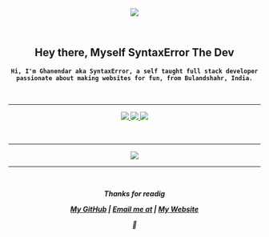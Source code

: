 
<div align="center">
<a href="https://github.com/Ghanendra56">
  <img src="https://i.imgur.com/07WggX3.png">
  </a>
  
  &nbsp;
<h2> Hey there, Myself <strong>SyntaxError The Dev</h2>

    Hi, I'm Ghanendar aka SyntaxError, a self taught full stack developer passionate about making websites for fun, from Bulandshahr, India.
    
&nbsp;
<hr>

  <p align="center">
    <a href="https://github.com/WEBXTheDev/">
        <img src="https://github-readme-stats.vercel.app/api?username=Ghanendra56&hide=issues,prs&count_private=true&show_owner=true&show_icons=true&bg_color=0d1117&title_color=ffffff&text_color=7d97ff&icon_color=7d97ff&hide_border=true/" />
    </a>
    <a href="https://github.com/Ghanendra56/">
        <img src="https://github-readme-stats.vercel.app/api/top-langs/?username=Ghanendra56&layout=compact&card_width=445&bg_color=0d1117&title_color=ffffff&text_color=7d97ff&icon_color=7d97ff&hide_border=true/" />
    </a>
    <a href="https://github.com/WEBXTheDev/">
        <img src="https://github-readme-streak-stats.herokuapp.com?user=Ghanendra56&hide_border=true&background=0D1117&currStreakLabel=7d97ff&sideLabels=7d97ff&currStreakNum=FFFFFF&dates=7d97ff&sideNums=ffffff&fire=7d97ff&ring=7d97ff&stroke=7d97ff)](https://git.io/streak-stats" />
    </a>

&nbsp;<hr>
  <img align="middle" src="https://discord.c99.nl/widget/theme-4/780327720214069308.png">
      <hr>
      &nbsp;
<div align="center">
<strong><i> Thanks for readig

[My GitHub](https://github.com/Ghanendra56) | [Email me at](SyntaxError@syntaxcodes.onmicrosoft.com) | [My Website](https://bit.ly/Web_Syntax)
</i></strong> 

<strong><i>💜
</div>